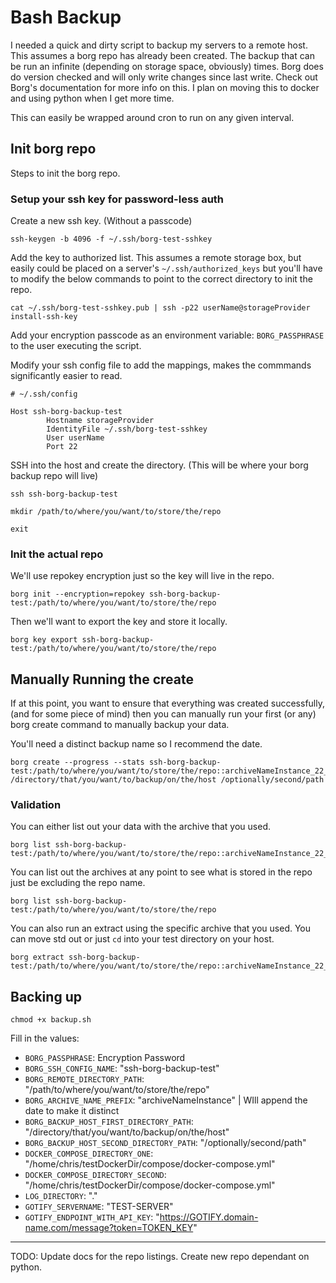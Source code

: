 # Bash Backup

I needed a quick and dirty script to backup my servers to a remote host.  This assumes a borg repo has already been created.  The backup that can be run an infinite (depending on storage space, obviously) times.  Borg does do version checked and will only write changes since last write.  Check out Borg's documentation for more info on this.  I plan on moving this to docker and using python when I get more time.

This can easily be wrapped around cron to run on any given interval. 

## Init borg repo

Steps to init the borg repo.

### Setup your ssh key for password-less auth

Create a new ssh key. (Without a passcode)

```
ssh-keygen -b 4096 -f ~/.ssh/borg-test-sshkey
```

Add the key to authorized list. This assumes a remote storage box, but easily could be placed on a server's `~/.ssh/authorized_keys` but you'll have to modify the below commands to point to the correct directory to init the repo.

```
cat ~/.ssh/borg-test-sshkey.pub | ssh -p22 userName@storageProvider install-ssh-key
```

Add your encryption passcode as an environment variable: `BORG_PASSPHRASE` to the user executing the script.

Modify your ssh config file to add the mappings, makes the commmands significantly easier to read.

```
# ~/.ssh/config

Host ssh-borg-backup-test
        Hostname storageProvider
        IdentityFile ~/.ssh/borg-test-sshkey
        User userName
        Port 22
```

SSH into the host and create the directory.  (This will be where your borg backup repo will live)

```
ssh ssh-borg-backup-test

mkdir /path/to/where/you/want/to/store/the/repo

exit
```

### Init the actual repo

We'll use repokey encryption just so the key will live in the repo.  

```
borg init --encryption=repokey ssh-borg-backup-test:/path/to/where/you/want/to/store/the/repo
```

Then we'll want to export the key and store it locally.

```
borg key export ssh-borg-backup-test:/path/to/where/you/want/to/store/the/repo
```

## Manually Running the create

If at this point, you want to ensure that everything was created successfully, (and for some piece of mind) then you can manually run your first (or any) borg create command to manually backup your data. 

You'll need a distinct backup name so I recommend the date. 

```
borg create --progress --stats ssh-borg-backup-test:/path/to/where/you/want/to/store/the/repo::archiveNameInstance_22_11_22_12_00 /directory/that/you/want/to/backup/on/the/host /optionally/second/path
```

### Validation 

You can either list out your data with the archive that you used.

```
borg list ssh-borg-backup-test:/path/to/where/you/want/to/store/the/repo::archiveNameInstance_22_11_22_12_00
```

You can list out the archives at any point to see what is stored in the repo just be excluding the repo name.

```
borg list ssh-borg-backup-test:/path/to/where/you/want/to/store/the/repo
```

You can also run an extract using the specific archive that you used.  You can move std out or just `cd` into your test directory on your host. 

```
borg extract ssh-borg-backup-test:/path/to/where/you/want/to/store/the/repo::archiveNameInstance_22_11_22_12_00
```

## Backing up

```
chmod +x backup.sh
```

Fill in the values:

- `BORG_PASSPHRASE`: Encryption Password
- `BORG_SSH_CONFIG_NAME`: "ssh-borg-backup-test"
- `BORG_REMOTE_DIRECTORY_PATH`: "/path/to/where/you/want/to/store/the/repo"
- `BORG_ARCHIVE_NAME_PREFIX`: "archiveNameInstance" | WIll append the date to make it distinct
- `BORG_BACKUP_HOST_FIRST_DIRECTORY_PATH`: "/directory/that/you/want/to/backup/on/the/host"
- `BORG_BACKUP_HOST_SECOND_DIRECTORY_PATH`: "/optionally/second/path"
- `DOCKER_COMPOSE_DIRECTORY_ONE`: "/home/chris/testDockerDir/compose/docker-compose.yml"
- `DOCKER_COMPOSE_DIRECTORY_SECOND`: "/home/chris/testDockerDir/compose/docker-compose.yml"
- `LOG_DIRECTORY`: "."
- `GOTIFY_SERVERNAME`: "TEST-SERVER"
- `GOTIFY_ENDPOINT_WITH_API_KEY`: "https://GOTIFY.domain-name.com/message?token=TOKEN_KEY"


---

TODO: Update docs for the repo listings.
Create new repo dependant on python.